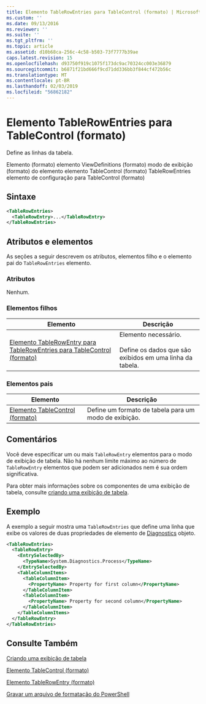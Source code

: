 ```yaml
---
title: Elemento TableRowEntries para TableControl (formato) | Microsoft Docs
ms.custom: ''
ms.date: 09/13/2016
ms.reviewer: ''
ms.suite: ''
ms.tgt_pltfrm: ''
ms.topic: article
ms.assetid: d10b68ca-256c-4c58-b503-73f7777b39ae
caps.latest.revision: 15
ms.openlocfilehash: d93750f919c1075f173dc9ac70324cc003e36879
ms.sourcegitcommit: b6871f21bd666f9cd71dd336bb3f844cf472b56c
ms.translationtype: MT
ms.contentlocale: pt-BR
ms.lasthandoff: 02/03/2019
ms.locfileid: "56862182"
---
```

# <a name="tablerowentries-element-for-tablecontrol-format"></a>Elemento TableRowEntries para TableControl (formato)

Define as linhas da tabela.

Elemento (formato) elemento ViewDefinitions (formato) modo de exibição (formato) do elemento elemento TableControl (formato) TableRowEntries elemento de configuração para TableControl (formato)

## <a name="syntax"></a>Sintaxe

```xml
<TableRowEntries>
  <TableRowEntry>...</TableRowEntry>
</TableRowEntries>
```

## <a name="attributes-and-elements"></a>Atributos e elementos

As seções a seguir descrevem os atributos, elementos filho e o elemento pai do `TableRowEntries` elemento.

### <a name="attributes"></a>Atributos

Nenhum.

### <a name="child-elements"></a>Elementos filhos

|Elemento|Descrição|
|-------------|-----------------|
|[Elemento TableRowEntry para TableRowEntries para TableControl (formato)](./tablerowentry-element-for-tablerowentroes-for-tablecontrol-format.md)|Elemento necessário.<br /><br /> Define os dados que são exibidos em uma linha da tabela.|

### <a name="parent-elements"></a>Elementos pais

|Elemento|Descrição|
|-------------|-----------------|
|[Elemento TableControl (formato)](./tablecontrol-element-format.md)|Define um formato de tabela para um modo de exibição.|

## <a name="remarks"></a>Comentários

Você deve especificar um ou mais `TableRowEntry` elementos para o modo de exibição de tabela. Não há nenhum limite máximo ao número de `TableRowEntry` elementos que podem ser adicionados nem é sua ordem significativa.

Para obter mais informações sobre os componentes de uma exibição de tabela, consulte [criando uma exibição de tabela](./creating-a-table-view.md).

## <a name="example"></a>Exemplo

A exemplo a seguir mostra uma `TableRowEntries` que define uma linha que exibe os valores de duas propriedades de elemento de [Diagnostics](/dotnet/api/System.Diagnostics.Process) objeto.

```xml
<TableRowEntries>
  <TableRowEntry>
    <EntrySelectedBy>
      <TypeName>System.Diagnostics.Process</TypeName>
    </EntrySelectedBy>
    <TableColumnItems>
      <TableColumnItem>
        <PropertyName> Property for first column</PropertyName>
      </TableColumnItem>
      <TableColumnItem>
        <PropertyName> Property for second column</PropertyName>
      </TableColumnItem>
    </TableColumnItems>
  </TableRowEntry>
</TableRowEntries>

```

## <a name="see-also"></a>Consulte Também

[Criando uma exibição de tabela](./creating-a-table-view.md)

[Elemento TableControl (formato)](./tablecontrol-element-format.md)

[Elemento TableRowEntry (formato)](./tablerowentry-element-for-tablerowentroes-for-tablecontrol-format.md)

[Gravar um arquivo de formatação do PowerShell](./writing-a-powershell-formatting-file.md)
